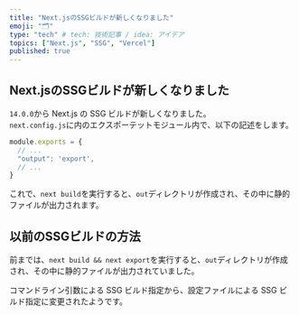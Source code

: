 ```yaml
---
title: "Next.jsのSSGビルドが新しくなりました"
emoji: "🗂"
type: "tech" # tech: 技術記事 / idea: アイデア
topics: ["Next.js", "SSG", "Vercel"]
published: true
---
```


## Next.jsのSSGビルドが新しくなりました

`14.0.0`から Next.js の SSG ビルドが新しくなりました。  
`next.config.js`に内のエクスポーテットモジュール内で、以下の記述をします。  

```js
module.exports = {
  // ...
  "output": 'export',
  // ...
}
```

これで、`next build`を実行すると、`out`ディレクトリが作成され、その中に静的ファイルが出力されます。  

## 以前のSSGビルドの方法

前までは、`next build && next export`を実行すると、`out`ディレクトリが作成され、その中に静的ファイルが出力されていました。  

コマンドライン引数による SSG ビルド指定から、設定ファイルによる SSG ビルド指定に変更されたようです。  
